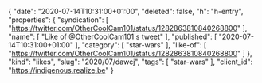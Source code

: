 {
  "date": "2020-07-14T10:31:00+01:00",
  "deleted": false,
  "h": "h-entry",
  "properties": {
    "syndication": [
      "https://twitter.com/OtherCoolCam101/status/1282863810840268800"
    ],
    "name": [
      "Like of @OtherCoolCam101's tweet"
    ],
    "published": [
      "2020-07-14T10:31:00+01:00"
    ],
    "category": [
      "star-wars"
    ],
    "like-of": [
      "https://twitter.com/OtherCoolCam101/status/1282863810840268800"
    ]
  },
  "kind": "likes",
  "slug": "2020/07/dawcj",
  "tags": [
    "star-wars"
  ],
  "client_id": "https://indigenous.realize.be"
}
